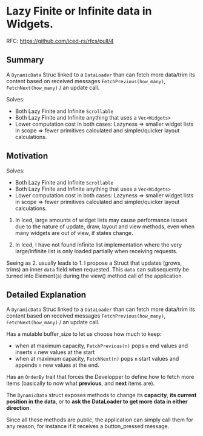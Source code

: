 # Lazy Finite or Infinite data in Widgets.

RFC: https://github.com/iced-rs/rfcs/pull/4

## Summary

A `DynamicData` Struc linked to a `DataLoader` than can fetch more data/trim its content based
on received messages `FetchPrevious(how_many)`, `FetchNext(how_many)` / an update
 call.

Solves:
  * Both Lazy Finite and Infinite `Scrollable`
  * Both Lazy Finite and Infinite anything that uses a `Vec<Widgets>`
  * Lower computation cost in both cases: Lazyness => smaller widget lists in
  scope => fewer primitives calculated and simpler/quicker layout calculations.


## Motivation

Solves:
  * Both Lazy Finite and Infinite `Scrollable`
  * Both Lazy Finite and Infinite anything that uses a `Vec<Widgets>`
  * Lower computation cost in both cases: Lazyness => smaller widget lists in
  scope => fewer primitives calculated and simpler/quicker layout calculations.


1. In Iced, large amounts of widget lists may cause performance issues due to the
nature of update, draw, layout and view methods, even when many widgets are out
of view, if states change.

2. In Iced, I have not found Infinite list implementation where the
very large/infinite list is only loaded partially when receiving requests.

Seeing as 2. usually leads to 1. I propose a Struct that
updates (grows, trims) an inner `data` field when requested. This `data` can
subsequently be turned into Element(s) during the view() method call of the
application.


## Detailed Explanation


A `DynamicData` Struc linked to a `DataLoader` than can fetch more data/trim its content based
on received messages `FetchPrevious(how_many)`, `FetchNext(how_many)` / an update
 call.


Has a mutable buffer_size to let us choose how much to keep:
* when at maximum capacity, `FetchPrevious(n)` pops `n` end values and inserts `n`
new values at the start
* when at maximum capacity, `FetchNext(n)` pops `n` start values and appends `n`
new values at the end.

Has an `OrderBy` trait that forces the Developper to define how to fetch more
items (basically to now what **previous**, and **next** items are).


The `DynamicData` struct exposes methods to change its **capacity**, **its current position in the data**, or to **ask the DataLoader to get more data in either direction**.

Since all these methods are public, the application can simply call them for any
reason, for instance if it receives a button_pressed message.
